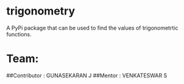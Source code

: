 # trigonometry
A PyPi package that can be used to find the values of trigonometrtic functions.

# Team:
##Contributor : GUNASEKARAN J
##Mentor : VENKATESWAR S


